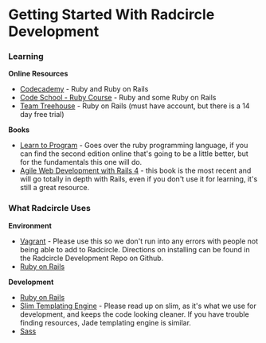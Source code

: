 # Getting Started With Radcircle Development


### Learning

**Online Resources**

* [Codecademy](http://www.codecademy.com) - Ruby and Ruby on Rails
* [Code School - Ruby Course](https://www.codeschool.com/paths/ruby) - Ruby and some Ruby on Rails
* [Team Treehouse](http://www.teamtreehouse.com) - Ruby on Rails (must have account, but there is a 14 day free trial)

**Books**

* [Learn to Program](http://users.edpnet.be/shinobi/Ruby/Learn%20to%20Program%20%28Pragmatic%20Programmers%29_0976694042.pdf) - Goes over the ruby programming language, if you can find the second edition online that's going to be a little better, but for the fundamentals this one will do.
* [Agile Web Development with Rails 4](http://www.amazon.com/Agile-Development-Rails-Facets-Ruby/dp/1937785564/) - this book is the most recent and will go totally in depth with Rails, even if you don't use it for learning, it's still a great resource.

### What Radcircle Uses

**Environment**

* [Vagrant](https://www.vagrantup.com/) - Please use this so we don't run into any errors with people not being able to add to Radcircle. Directions on installing can be found in the Radcircle Development Repo on Github.
* [Ruby on Rails](http://rubyonrails.org/)

**Development**

* [Ruby on Rails](http://rubyonrails.org/)
* [Slim Templating Engine](http://slim-lang.com/) - Please read up on slim, as it's what we use for development, and keeps the code looking cleaner. If you have trouble finding resources, Jade templating engine is similar.
* [Sass](http://sass-lang.com/)